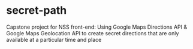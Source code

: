# secret-path
Capstone project for NSS front-end: Using Google Maps Directions API &amp; Google Maps Geolocation API to create secret directions that are only available at a particular time and place
